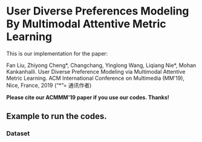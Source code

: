 # User Diverse Preferences Modeling By Multimodal Attentive Metric Learning 

This is our implementation for the paper:

Fan Liu, Zhiyong Cheng*, Changchang, Yinglong Wang, Liqiang Nie*, Mohan Kankanhalli. User Diverse Preference Modeling via Multimodal Attentive Metric Learning. ACM International Conference on Multimedia (MM'19), Nice, France, 2019 (“*”= 通讯作者)

**Please cite our ACMMM'19 paper if you use our codes. Thanks!**

## Example to run the codes.

### Dataset
